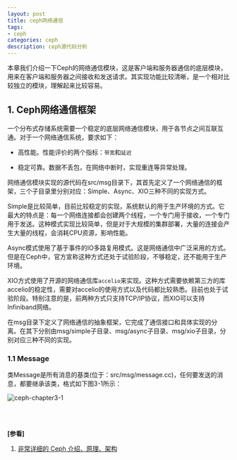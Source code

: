 ```yaml
---
layout: post
title: ceph网络通信
tags:
- ceph
categories: ceph
description: ceph源代码分析
---
```


本章我们介绍一下Ceph的网络通信模块，这是客户端和服务器通信的底层模块，用来在客户端和服务器之间接收和发送请求。其实现功能比较清晰，是一个相对比较独立的模块，理解起来比较容易。

<!-- more -->


## 1. Ceph网络通信框架
一个分布式存储系统需要一个稳定的底层网络通信模块，用于各节点之间互联互通。对于一个网络通信系统，要求如下：

* 高性能。性能评价的两个指标：```带宽```和```延迟```

* 稳定可靠。数据不丢包，在网络中断时，实现重连等异常处理。

网络通信模块实现的源代码在src/msg目录下，其首先定义了一个网络通信的框架，三个子目录里分别对应：Simple、Async、XIO三种不同的实现方式。

Simple是比较简单，目前比较稳定的实现，系统默认的用于生产环境的方式。它最大的特点是：每一个网络连接都会创建两个线程，一个专门用于接收，一个专门用于发送。这种模式实现比较简单，但是对于大规模的集群部署，大量的连接会产生大量的线程，会消耗CPU资源，影响性能。

Async模式使用了基于事件的IO多路复用模式。这是网络通信中广泛采用的方式。但是在Ceph中，官方宣称这种方式还处于试验阶段，不够稳定，还不能用于生产环境。

XIO方式使用了开源的网络通信库```accelio```来实现。这种方式需要依赖第三方的库accelio的稳定性，需要对accelio的使用方式以及代码都比较熟悉。目前也处于试验阶段。特别注意的是，前两种方式只支持TCP/IP协议，而XIO可以支持Infiniband网络。

在msg目录下定义了网络通信的抽象框架，它完成了通信接口和具体实现的分离。在其下分别由msg/simple子目录、msg/async子目录、msg/xio子目录，分别对应三种不同的实现。


### 1.1 Message
类Message是所有消息的基类(位于：src/msg/message.cc)，任何要发送的消息，都要继承该类，格式如下图3-1所示：

![ceph-chapter3-1](https://ivanzz1001.github.io/records/assets/img/ceph/sca/ceph_chapter3_1.jpg)




<br />
<br />

**[参看]**

1. [非常详细的 Ceph 介绍、原理、架构](https://blog.csdn.net/mingongge/article/details/100788388)





<br />
<br />
<br />

